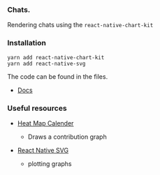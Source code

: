 ### Chats.

Rendering chats using the `react-native-chart-kit`

### Installation

```
yarn add react-native-chart-kit
yarn add react-native-svg
```

The code can be found in the files.

- [Docs](http://www.lib4dev.in/info/indiespirit/react-native-chart-kit/114833639)

### Useful resources

- [Heat Map Calender](https://github.com/ayooby/react-native-calendar-heatmap)

  - Draws a contribution graph

- [React Native SVG](https://github.com/react-native-svg/react-native-svg)
  - plotting graphs

